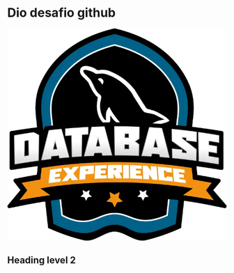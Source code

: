 # Dio desafio github

![Esse desafio da plataforma **[DIO](https://dio.me)** que é uma das atribuições do Bootcamp Database Experience!](/assets/imagens/Database_Experience.png "San Juan Mountains")


## Heading level 2
